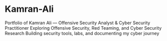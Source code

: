# Kamran-Ali
Portfolio of Kamran Ali — Offensive Security Analyst &amp; Cyber Security Practitioner  Exploring Offensive Security, Red Teaming, and Cyber Security Research  Building security tools, labs, and documenting my cyber journey
